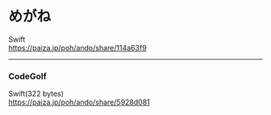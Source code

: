 めがね
======
  
  
Swift  
https://paiza.jp/poh/ando/share/114a63f9  
  

------  

### CodeGolf  

Swift(322 bytes)  
https://paiza.jp/poh/ando/share/5928d081  

